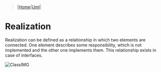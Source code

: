 > |[Home](../index)|[Uml](/Knowledge/UML/index)|

# Realization
Realization can be defined as a relationship in which two elements are connected. One element describes some responsibility, which is not implemented and the other one implements them. This relationship exists in case of interfaces.

![ClassIMG](https://www.tutorialspoint.com/uml/images/uml_realization.jpg)
